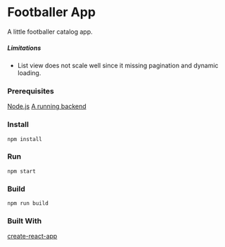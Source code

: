 # Footballer App

A little footballer catalog app.

##### Limitations

* List view does not scale well since it missing pagination and dynamic loading.

### Prerequisites

[Node.js](https://nodejs.org/en/)
[A running backend](https://github.com/Mobenga/frontendtest-node)

### Install

```
npm install
```

### Run

```
npm start
```

### Build

```
npm run build
```

### Built With

[create-react-app](https://github.com/facebook/create-react-app)
